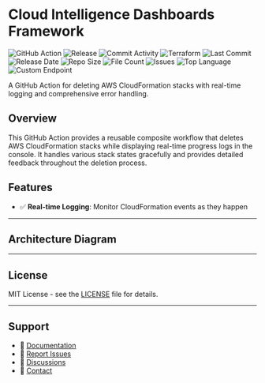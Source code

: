 # Cloud Intelligence Dashboards Framework

![GitHub Action](https://img.shields.io/badge/GitHub-Action-blue?logo=github)&nbsp;![Release](https://github.com/subhamay-bhattacharyya/0701-intelligence-dashboard-tf/actions/workflows/release.yaml/badge.svg)&nbsp;![Commit Activity](https://img.shields.io/github/commit-activity/t/subhamay-bhattacharyya/0701-intelligence-dashboard-tf)&nbsp;![Terraform](https://img.shields.io/badge/AWS-Terraform-orange?logo=amazonaws)&nbsp;![Last Commit](https://img.shields.io/github/last-commit/subhamay-bhattacharyya/0701-intelligence-dashboard-tf)&nbsp;![Release Date](https://img.shields.io/github/release-date/subhamay-bhattacharyya/0701-intelligence-dashboard-tf)&nbsp;![Repo Size](https://img.shields.io/github/repo-size/subhamay-bhattacharyya/0701-intelligence-dashboard-tf)&nbsp;![File Count](https://img.shields.io/github/directory-file-count/subhamay-bhattacharyya/0701-intelligence-dashboard-tf)&nbsp;![Issues](https://img.shields.io/github/issues/subhamay-bhattacharyya/0701-intelligence-dashboard-tf)&nbsp;![Top Language](https://img.shields.io/github/languages/top/subhamay-bhattacharyya/0701-intelligence-dashboard-tf)&nbsp;![Custom Endpoint](https://img.shields.io/endpoint?url=https://gist.githubusercontent.com/bsubhamay/ce2d529beec811db009df97a65b1c899/raw/0701-intelligence-dashboard-tf.json?)


A GitHub Action for deleting AWS CloudFormation stacks with real-time logging and comprehensive error handling.

## Overview

This GitHub Action provides a reusable composite workflow that deletes AWS CloudFormation stacks while displaying real-time progress logs in the console. It handles various stack states gracefully and provides detailed feedback throughout the deletion process.

## Features

- ✅ **Real-time Logging**: Monitor CloudFormation events as they happen

---

## Architecture Diagram


---

## License

MIT License - see the [LICENSE](LICENSE) file for details.

---

## Support

- 📖 [Documentation](https://github.com/subhamay-bhattacharyya/0701-intelligence-dashboard-tf/wiki)
- 🐛 [Report Issues](https://github.com/subhamay-bhattacharyya/0701-intelligence-dashboard-tf/issues)
- 💬 [Discussions](https://github.com/subhamay-bhattacharyya/0701-intelligence-dashboard-tf/discussions)
- 📧 [Contact](mailto:support@subhamay.aws@gmail.com)